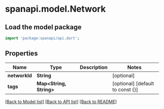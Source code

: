 # spanapi.model.Network

## Load the model package
```dart
import 'package:spanapi/api.dart';
```

## Properties
Name | Type | Description | Notes
------------ | ------------- | ------------- | -------------
**networkId** | **String** |  | [optional] 
**tags** | **Map<String, String>** |  | [optional] [default to const {}]

[[Back to Model list]](../README.md#documentation-for-models) [[Back to API list]](../README.md#documentation-for-api-endpoints) [[Back to README]](../README.md)



